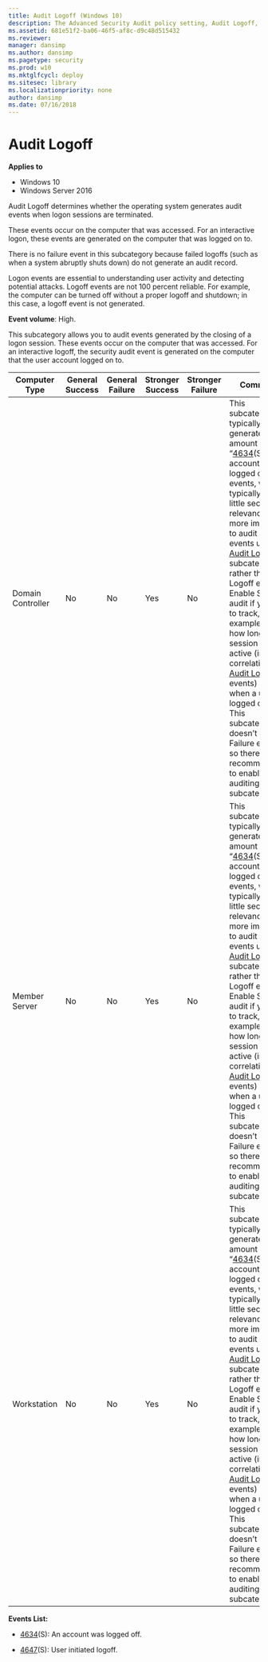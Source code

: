 ```yaml
---
title: Audit Logoff (Windows 10)
description: The Advanced Security Audit policy setting, Audit Logoff, determines if audit events are generated when logon sessions are terminated.
ms.assetid: 681e51f2-ba06-46f5-af8c-d9c48d515432
ms.reviewer: 
manager: dansimp
ms.author: dansimp
ms.pagetype: security
ms.prod: w10
ms.mktglfcycl: deploy
ms.sitesec: library
ms.localizationpriority: none
author: dansimp
ms.date: 07/16/2018
---
```


# Audit Logoff

**Applies to**
-   Windows 10
-   Windows Server 2016


Audit Logoff determines whether the operating system generates audit events when logon sessions are terminated.

These events occur on the computer that was accessed. For an interactive logon, these events are generated on the computer that was logged on to.

There is no failure event in this subcategory because failed logoffs (such as when a system abruptly shuts down) do not generate an audit record.

Logon events are essential to understanding user activity and detecting potential attacks. Logoff events are not 100 percent reliable. For example, the computer can be turned off without a proper logoff and shutdown; in this case, a logoff event is not generated.

**Event volume**: High.

This subcategory allows you to audit events generated by the closing of a logon session. These events occur on the computer that was accessed. For an interactive logoff, the security audit event is generated on the computer that the user account logged on to.

| Computer Type     | General Success | General Failure | Stronger Success | Stronger Failure | Comments                                                                                                                                                                                                                                                                                                                                                                                                                                                                                                                                                                                                                            |
|-------------------|-----------------|-----------------|------------------|------------------|-------------------------------------------------------------------------------------------------------------------------------------------------------------------------------------------------------------------------------------------------------------------------------------------------------------------------------------------------------------------------------------------------------------------------------------------------------------------------------------------------------------------------------------------------------------------------------------------------------------------------------------|
| Domain Controller | No              | No              | Yes              | No               | This subcategory typically generates huge amount of “[4634](event-4634.md)(S): An account was logged off.” events, which typically have little security relevance. It's more important to audit Logon events using [Audit Logon](audit-logon.md) subcategory, rather than Logoff events.<br>Enable Success audit if you want to track, for example, for how long a session was active (in correlation with [Audit Logon](audit-logon.md) events) and when a user logged off.<br>This subcategory doesn’t have Failure events, so there is no recommendation to enable Failure auditing for this subcategory. |
| Member Server     | No              | No              | Yes              | No               | This subcategory typically generates huge amount of “[4634](event-4634.md)(S): An account was logged off.” events, which typically have little security relevance. It's more important to audit Logon events using [Audit Logon](audit-logon.md) subcategory, rather than Logoff events.<br>Enable Success audit if you want to track, for example, for how long a session was active (in correlation with [Audit Logon](audit-logon.md) events) and when a user logged off.<br>This subcategory doesn’t have Failure events, so there is no recommendation to enable Failure auditing for this subcategory. |
| Workstation       | No              | No              | Yes              | No               | This subcategory typically generates huge amount of “[4634](event-4634.md)(S): An account was logged off.” events, which typically have little security relevance. It's more important to audit Logon events using [Audit Logon](audit-logon.md) subcategory, rather than Logoff events.<br>Enable Success audit if you want to track, for example, for how long a session was active (in correlation with [Audit Logon](audit-logon.md) events) and when a user logged off.<br>This subcategory doesn’t have Failure events, so there is no recommendation to enable Failure auditing for this subcategory. |

**Events List:**

-   [4634](event-4634.md)(S): An account was logged off.

-   [4647](event-4647.md)(S): User initiated logoff.

